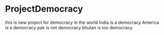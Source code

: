 # ProjectDemocracy
this is new project for democracy in the world
India is a democracy
America is a democracy
pak is not democracy
bhutan is too democracy


